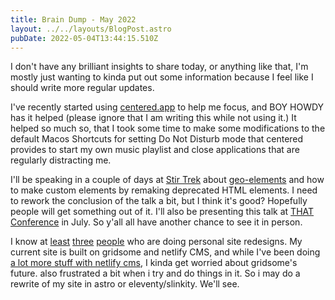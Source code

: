 ```yaml
---
title: Brain Dump - May 2022
layout: ../../layouts/BlogPost.astro
pubDate: 2022-05-04T13:44:15.510Z
---
```

I don't have any brilliant insights to share today, or anything like that, I'm mostly just wanting to kinda put out some information because I feel like I should write more regular updates.

I've recently started using [centered.app](https://centered.app) to help me focus, and BOY HOWDY has it helped (please ignore that I am writing this while not using it.) It helped so much so, that I took some time to make some modifications to the default Macos Shortcuts for setting Do Not Disturb mode that centered provides to start my own music playlist and close applications that are regularly distracting me.

I'll be speaking in a couple of days at [Stir Trek](https://stirtrek.com) about [geo-elements](https://github.com/fimion/geo-elements) and how to make custom elements by remaking deprecated HTML elements. I need to rework the conclusion of the talk a bit, but I think it's good? Hopefully people will get something out of it. I'll also be presenting this talk at [THAT Conference](https://that.us/events/wi/2022/) in July. So y'all all have another chance to see it in person.

I know at [least](https://chriscoyier.net/) [three](https://daverupert.com/) [people](https://andrewwalpole.com/) who are doing personal site redesigns. My current site is built on gridsome and netlify CMS, and while I've been doing [a lot more stuff with netlify cms](https://github.com/wearetraina/nuxt-cms-template), I kinda get worried about gridsome's future. also frustrated a bit when i try and do things in it. So i may do a rewrite of my site in astro or eleventy/slinkity. We'll see.
